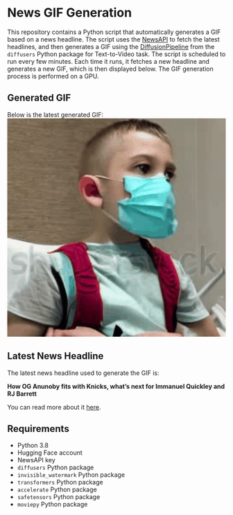 # News GIF Generation
This repository contains a Python script that automatically generates a GIF based on a news headline. The script uses the [NewsAPI](https://newsapi.org/) to fetch the latest headlines, and then generates a GIF using the [DiffusionPipeline](https://github.com/huggingface/diffusers) from the `diffusers` Python package for Text-to-Video task.
The script is scheduled to run every few minutes. Each time it runs, it fetches a new headline and generates a new GIF, which is then displayed below. The GIF generation process is performed on a GPU.

## Generated GIF
Below is the latest generated GIF:
![Generated GIF](output.gif?raw=true&v=1704119629)

## Latest News Headline
The latest news headline used to generate the GIF is:

**How OG Anunoby fits with Knicks, what’s next for Immanuel Quickley and RJ Barrett**

You can read more about it [here](https://theathletic.com/5170554/2023/12/31/og-anunoby-knicks-immanuel-quickley-rj-barrett-raptors/).

## Requirements
- Python 3.8
- Hugging Face account
- NewsAPI key
- `diffusers` Python package
- `invisible_watermark` Python package
- `transformers` Python package
- `accelerate` Python package
- `safetensors` Python package
- `moviepy` Python package
